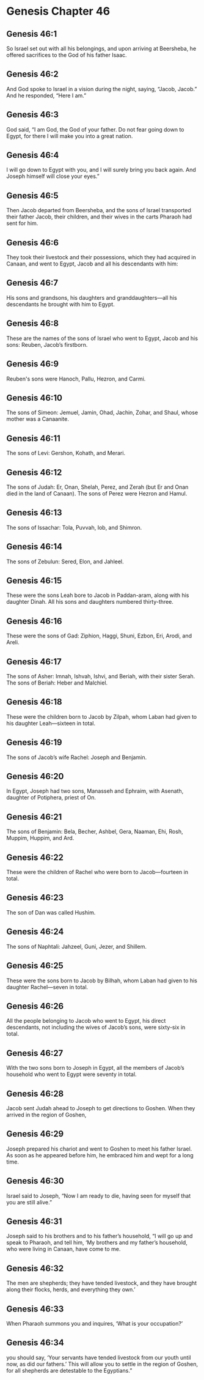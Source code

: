 # Genesis Chapter 46

## Genesis 46:1

So Israel set out with all his belongings, and upon arriving at Beersheba, he offered sacrifices to the God of his father Isaac.

## Genesis 46:2

And God spoke to Israel in a vision during the night, saying, “Jacob, Jacob.” And he responded, “Here I am.”

## Genesis 46:3

God said, “I am God, the God of your father. Do not fear going down to Egypt, for there I will make you into a great nation.

## Genesis 46:4

I will go down to Egypt with you, and I will surely bring you back again. And Joseph himself will close your eyes.”

## Genesis 46:5

Then Jacob departed from Beersheba, and the sons of Israel transported their father Jacob, their children, and their wives in the carts Pharaoh had sent for him.

## Genesis 46:6

They took their livestock and their possessions, which they had acquired in Canaan, and went to Egypt, Jacob and all his descendants with him:

## Genesis 46:7

His sons and grandsons, his daughters and granddaughters—all his descendants he brought with him to Egypt.

## Genesis 46:8

These are the names of the sons of Israel who went to Egypt, Jacob and his sons: Reuben, Jacob’s firstborn.

## Genesis 46:9

Reuben's sons were Hanoch, Pallu, Hezron, and Carmi.

## Genesis 46:10

The sons of Simeon: Jemuel, Jamin, Ohad, Jachin, Zohar, and Shaul, whose mother was a Canaanite.

## Genesis 46:11

The sons of Levi: Gershon, Kohath, and Merari.

## Genesis 46:12

The sons of Judah: Er, Onan, Shelah, Perez, and Zerah (but Er and Onan died in the land of Canaan). The sons of Perez were Hezron and Hamul.

## Genesis 46:13

The sons of Issachar: Tola, Puvvah, Iob, and Shimron.

## Genesis 46:14

The sons of Zebulun: Sered, Elon, and Jahleel.

## Genesis 46:15

These were the sons Leah bore to Jacob in Paddan-aram, along with his daughter Dinah. All his sons and daughters numbered thirty-three.

## Genesis 46:16

These were the sons of Gad: Ziphion, Haggi, Shuni, Ezbon, Eri, Arodi, and Areli.

## Genesis 46:17

The sons of Asher: Imnah, Ishvah, Ishvi, and Beriah, with their sister Serah. The sons of Beriah: Heber and Malchiel.

## Genesis 46:18

These were the children born to Jacob by Zilpah, whom Laban had given to his daughter Leah—sixteen in total.

## Genesis 46:19

The sons of Jacob’s wife Rachel: Joseph and Benjamin.

## Genesis 46:20

In Egypt, Joseph had two sons, Manasseh and Ephraim, with Asenath, daughter of Potiphera, priest of On.

## Genesis 46:21

The sons of Benjamin: Bela, Becher, Ashbel, Gera, Naaman, Ehi, Rosh, Muppim, Huppim, and Ard.

## Genesis 46:22

These were the children of Rachel who were born to Jacob—fourteen in total.

## Genesis 46:23

The son of Dan was called Hushim.

## Genesis 46:24

The sons of Naphtali: Jahzeel, Guni, Jezer, and Shillem.

## Genesis 46:25

These were the sons born to Jacob by Bilhah, whom Laban had given to his daughter Rachel—seven in total.

## Genesis 46:26

All the people belonging to Jacob who went to Egypt, his direct descendants, not including the wives of Jacob’s sons, were sixty-six in total.

## Genesis 46:27

With the two sons born to Joseph in Egypt, all the members of Jacob’s household who went to Egypt were seventy in total.

## Genesis 46:28

Jacob sent Judah ahead to Joseph to get directions to Goshen. When they arrived in the region of Goshen,

## Genesis 46:29

Joseph prepared his chariot and went to Goshen to meet his father Israel. As soon as he appeared before him, he embraced him and wept for a long time.

## Genesis 46:30

Israel said to Joseph, “Now I am ready to die, having seen for myself that you are still alive.”

## Genesis 46:31

Joseph said to his brothers and to his father’s household, “I will go up and speak to Pharaoh, and tell him, ‘My brothers and my father’s household, who were living in Canaan, have come to me.

## Genesis 46:32

The men are shepherds; they have tended livestock, and they have brought along their flocks, herds, and everything they own.’

## Genesis 46:33

When Pharaoh summons you and inquires, ‘What is your occupation?’

## Genesis 46:34

you should say, ‘Your servants have tended livestock from our youth until now, as did our fathers.’ This will allow you to settle in the region of Goshen, for all shepherds are detestable to the Egyptians.”
